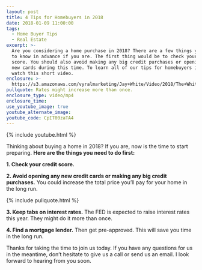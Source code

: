 ```yaml
---
layout: post
title: 4 Tips for Homebuyers in 2018
date: 2018-01-09 11:00:00
tags:
  - Home Buyer Tips
  - Real Estate
excerpt: >-
  Are you considering a home purchase in 2018? There are a few things you need
  to know in advance if you are. The first thing would be to check your credit
  score. You should also avoid making any big credit purchases or opening any
  new cards during this time. To learn all of our tips for homebuyers in 2018,
  watch this short video.
enclosure: >-
  https://s3.amazonaws.com/vyralmarketing/Jay+White/Video/2018/The+White+Group+%257C+4+Tips+for+Homebuyers+in+2018.mp4
pullquote: Rates might increase more than once.
enclosure_type: video/mp4
enclosure_time:
use_youtube_image: true
youtube_alternate_image:
youtube_code: CpIT00zaTA4
---
```



{% include youtube.html %}

Thinking about buying a home in 2018? If you are, now is the time to start preparing. **Here are the things you need to do first:**

**1. Check your credit score.**

**2. Avoid opening any new credit cards or making any big credit purchases.** You could increase the total price you’ll pay for your home in the long run.

{% include pullquote.html %}

**3. Keep tabs on interest rates.** The FED is expected to raise interest rates this year. They might do it more than once.

**4. Find a mortgage lender.** Then get pre-approved. This will save you time in the long run.

Thanks for taking the time to join us today. If you have any questions for us in the meantime, don’t hesitate to give us a call or send us an email. I look forward to hearing from you soon.